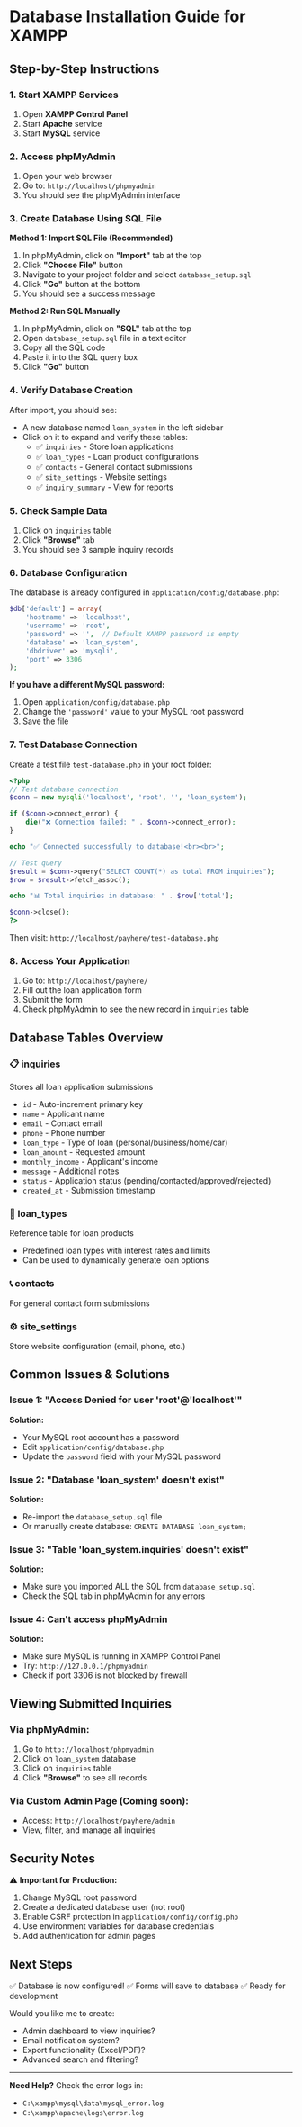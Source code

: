 # Database Installation Guide for XAMPP

## Step-by-Step Instructions

### 1. Start XAMPP Services
1. Open **XAMPP Control Panel**
2. Start **Apache** service
3. Start **MySQL** service

### 2. Access phpMyAdmin
1. Open your web browser
2. Go to: `http://localhost/phpmyadmin`
3. You should see the phpMyAdmin interface

### 3. Create Database Using SQL File

**Method 1: Import SQL File (Recommended)**
1. In phpMyAdmin, click on **"Import"** tab at the top
2. Click **"Choose File"** button
3. Navigate to your project folder and select `database_setup.sql`
4. Click **"Go"** button at the bottom
5. You should see a success message

**Method 2: Run SQL Manually**
1. In phpMyAdmin, click on **"SQL"** tab at the top
2. Open `database_setup.sql` file in a text editor
3. Copy all the SQL code
4. Paste it into the SQL query box
5. Click **"Go"** button

### 4. Verify Database Creation
After import, you should see:
- A new database named `loan_system` in the left sidebar
- Click on it to expand and verify these tables:
  - ✅ `inquiries` - Store loan applications
  - ✅ `loan_types` - Loan product configurations
  - ✅ `contacts` - General contact submissions
  - ✅ `site_settings` - Website settings
  - ✅ `inquiry_summary` - View for reports

### 5. Check Sample Data
1. Click on `inquiries` table
2. Click **"Browse"** tab
3. You should see 3 sample inquiry records

### 6. Database Configuration

The database is already configured in `application/config/database.php`:

```php
$db['default'] = array(
    'hostname' => 'localhost',
    'username' => 'root',
    'password' => '',  // Default XAMPP password is empty
    'database' => 'loan_system',
    'dbdriver' => 'mysqli',
    'port' => 3306
);
```

**If you have a different MySQL password:**
1. Open `application/config/database.php`
2. Change the `'password'` value to your MySQL root password
3. Save the file

### 7. Test Database Connection

Create a test file `test-database.php` in your root folder:

```php
<?php
// Test database connection
$conn = new mysqli('localhost', 'root', '', 'loan_system');

if ($conn->connect_error) {
    die("❌ Connection failed: " . $conn->connect_error);
}

echo "✅ Connected successfully to database!<br><br>";

// Test query
$result = $conn->query("SELECT COUNT(*) as total FROM inquiries");
$row = $result->fetch_assoc();

echo "📊 Total inquiries in database: " . $row['total'];

$conn->close();
?>
```

Then visit: `http://localhost/payhere/test-database.php`

### 8. Access Your Application
1. Go to: `http://localhost/payhere/`
2. Fill out the loan application form
3. Submit the form
4. Check phpMyAdmin to see the new record in `inquiries` table

## Database Tables Overview

### 📋 inquiries
Stores all loan application submissions
- `id` - Auto-increment primary key
- `name` - Applicant name
- `email` - Contact email
- `phone` - Phone number
- `loan_type` - Type of loan (personal/business/home/car)
- `loan_amount` - Requested amount
- `monthly_income` - Applicant's income
- `message` - Additional notes
- `status` - Application status (pending/contacted/approved/rejected)
- `created_at` - Submission timestamp

### 💼 loan_types
Reference table for loan products
- Predefined loan types with interest rates and limits
- Can be used to dynamically generate loan options

### 📞 contacts
For general contact form submissions

### ⚙️ site_settings
Store website configuration (email, phone, etc.)

## Common Issues & Solutions

### Issue 1: "Access Denied for user 'root'@'localhost'"
**Solution:** 
- Your MySQL root account has a password
- Edit `application/config/database.php`
- Update the `password` field with your MySQL password

### Issue 2: "Database 'loan_system' doesn't exist"
**Solution:**
- Re-import the `database_setup.sql` file
- Or manually create database: `CREATE DATABASE loan_system;`

### Issue 3: "Table 'loan_system.inquiries' doesn't exist"
**Solution:**
- Make sure you imported ALL the SQL from `database_setup.sql`
- Check the SQL tab in phpMyAdmin for any errors

### Issue 4: Can't access phpMyAdmin
**Solution:**
- Make sure MySQL is running in XAMPP Control Panel
- Try: `http://127.0.0.1/phpmyadmin`
- Check if port 3306 is not blocked by firewall

## Viewing Submitted Inquiries

### Via phpMyAdmin:
1. Go to `http://localhost/phpmyadmin`
2. Click on `loan_system` database
3. Click on `inquiries` table
4. Click **"Browse"** to see all records

### Via Custom Admin Page (Coming soon):
- Access: `http://localhost/payhere/admin`
- View, filter, and manage all inquiries

## Security Notes

⚠️ **Important for Production:**
1. Change MySQL root password
2. Create a dedicated database user (not root)
3. Enable CSRF protection in `application/config/config.php`
4. Use environment variables for database credentials
5. Add authentication for admin pages

## Next Steps

✅ Database is now configured!
✅ Forms will save to database
✅ Ready for development

Would you like me to create:
- Admin dashboard to view inquiries?
- Email notification system?
- Export functionality (Excel/PDF)?
- Advanced search and filtering?

---
**Need Help?** Check the error logs in:
- `C:\xampp\mysql\data\mysql_error.log`
- `C:\xampp\apache\logs\error.log`
